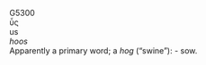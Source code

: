 <body>
  <p>G5300<br>  ὗς  <br> us  <br><i>hoos </i><br>Apparently a primary word; a <i>hog</i> (“swine”): - sow.<br></p>
 </body>
